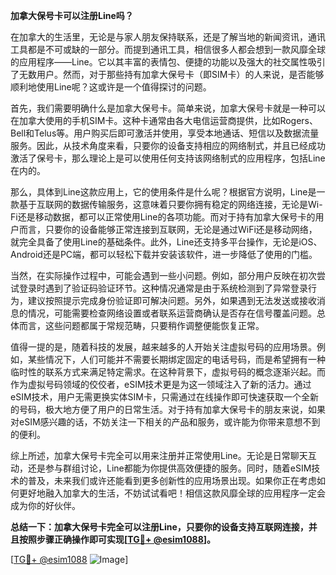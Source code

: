**加拿大保号卡可以注册Line吗？**

在加拿大的生活里，无论是与家人朋友保持联系，还是了解当地的新闻资讯，通讯工具都是不可或缺的一部分。而提到通讯工具，相信很多人都会想到一款风靡全球的应用程序——Line。它以其丰富的表情包、便捷的功能以及强大的社交属性吸引了无数用户。然而，对于那些持有加拿大保号卡（即SIM卡）的人来说，是否能够顺利地使用Line呢？这或许是一个值得探讨的问题。

首先，我们需要明确什么是加拿大保号卡。简单来说，加拿大保号卡就是一种可以在加拿大使用的手机SIM卡。这种卡通常由各大电信运营商提供，比如Rogers、Bell和Telus等。用户购买后即可激活并使用，享受本地通话、短信以及数据流量服务。因此，从技术角度来看，只要你的设备支持相应的网络制式，并且已经成功激活了保号卡，那么理论上是可以使用任何支持该网络制式的应用程序，包括Line在内的。

那么，具体到Line这款应用上，它的使用条件是什么呢？根据官方说明，Line是一款基于互联网的数据传输服务，这意味着只要你拥有稳定的网络连接，无论是Wi-Fi还是移动数据，都可以正常使用Line的各项功能。而对于持有加拿大保号卡的用户而言，只要你的设备能够正常连接到互联网，无论是通过WiFi还是移动网络，就完全具备了使用Line的基础条件。此外，Line还支持多平台操作，无论是iOS、Android还是PC端，都可以轻松下载并安装该软件，进一步降低了使用的门槛。

当然，在实际操作过程中，可能会遇到一些小问题。例如，部分用户反映在初次尝试登录时遇到了验证码验证环节。这种情况通常是由于系统检测到了异常登录行为，建议按照提示完成身份验证即可解决问题。另外，如果遇到无法发送或接收消息的情况，可能需要检查网络设置或者联系运营商确认是否存在信号覆盖问题。总体而言，这些问题都属于常规范畴，只要稍作调整便能恢复正常。

值得一提的是，随着科技的发展，越来越多的人开始关注虚拟号码的应用场景。例如，某些情况下，人们可能并不需要长期绑定固定的电话号码，而是希望拥有一种临时性的联系方式来满足特定需求。在这种背景下，虚拟号码的概念逐渐兴起。而作为虚拟号码领域的佼佼者，eSIM技术更是为这一领域注入了新的活力。通过eSIM技术，用户无需更换实体SIM卡，只需通过在线操作即可快速获取一个全新的号码，极大地方便了用户的日常生活。对于持有加拿大保号卡的朋友来说，如果对eSIM感兴趣的话，不妨关注一下相关的产品和服务，或许能为你带来意想不到的便利。

综上所述，加拿大保号卡完全可以用来注册并正常使用Line。无论是日常聊天互动，还是参与群组讨论，Line都能为你提供高效便捷的服务。同时，随着eSIM技术的普及，未来我们或许还能看到更多创新性的应用场景出现。如果你正在考虑如何更好地融入加拿大的生活，不妨试试看吧！相信这款风靡全球的应用程序一定会成为你的好伙伴。

**总结一下：加拿大保号卡完全可以注册Line，只要你的设备支持互联网连接，并且按照步骤正确操作即可实现[[TG💪+ @esim1088](https://t.me/s/esim1088)]。**

[[TG💪+ @esim1088](https://t.me/s/esim1088) ![Image](https://i.postimg.cc/4NQfJmqS/Snipaste-2025-05-13-00-14-12.png)]